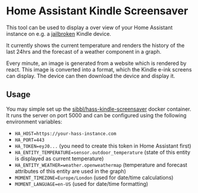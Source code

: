 ﻿# Home Assistant Kindle Screensaver
 
 This tool can be used to display a over view of your Home Assistant instance on e.g. a [jailbroken](https://www.mobileread.com/forums/showthread.php?t=236104) Kindle device.
 
 It currently shows the current temperature and renders the history of the last 24hrs and the forecast of a weather component in a graph.
 
 Every minute, an image is generated from a website which is rendered by react. This image is converted into a format, which the Kindle e-ink screens can display. The device can then download the device and display it.
 
 ## Usage
 
 You may simple set up the [sibbl/hass-kindle-screensaver](https://hub.docker.com/r/sibbl/hass-kindle-screensaver) docker container. It runs the server on port 5000 and can be configured using the following environment variables:
 
 * `HA_HOST=https://your-hass-instance.com`
 * `HA_PORT=443`
 * `HA_TOKEN=eyJ0...` (you need to create this token in Home Assistant first)
 * `HA_ENTITY_TEMPERATURE=sensor.outdoor_temperature` (state of this entity is displayed as current temperature)
 * `HA_ENTITY_WEATHER=weather.openweathermap` (temperature and forecast attributes of this entity are used in the graph)
 * `MOMENT_TIMEZONE=Europe/London` (used for date/time calculations)
 * `MOMENT_LANGUAGE=en-US` (used for date/time formatting)
 
